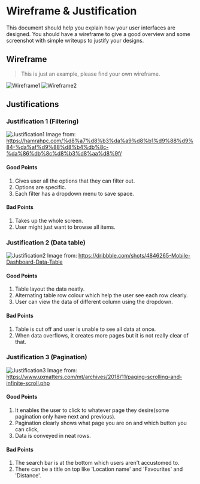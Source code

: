 # Wireframe & Justification

This document should help you explain how your user interfaces are designed. You should have a wireframe to give a good overview and some screenshot with simple writeups to justify your designs.

## Wireframe

> This is just an example, please find your own wireframe.

![Wireframe1](/worksheets/wireframes/assets/Wireframes/mobile/BasicDataViewer(mobile).png) 
![Wireframe2](/worksheets/wireframes/assets/Wireframes/mobile/BasicDataViewerExpanded(mobile).png)

## Justifications

### Justification 1 (Filtering)

![Justification1](/worksheets/wireframes/assets/Justifications/BasicMobileData1.jpg)
Image from:
https://hamrahpc.com/%d8%a7%d8%b3%da%a9%d8%b1%d9%88%d9%84-%da%af%d9%88%d8%b4%db%8c-%da%86%db%8c%d8%b3%d8%aa%d8%9f/

#### Good Points

1. Gives user all the options that they can filter out.
2. Options are specific.
3. Each filter has a dropdown menu to save space.

#### Bad Points

1. Takes up the whole screen.
2. User might just want to browse all items.

### Justification 2 (Data table)

![Justification2](/worksheets/wireframes/assets/Justifications/BasicMobileData2.jpg)
Image from:
https://dribbble.com/shots/4846265-Mobile-Dashboard-Data-Table

#### Good Points

1. Table layout the data neatly.
2. Alternating table row colour which help the user see each row clearly.
3. User can view the data of different column using the dropdown.

#### Bad Points

1. Table is cut off and user is unable to see all data at once.
2. When data overflows, it creates more pages but it is not really clear of that.

### Justification 3 (Pagination)

![Justification3](/worksheets/wireframes/assets/Justifications/BasicMobileData3.png)
Image from:
https://www.uxmatters.com/mt/archives/2018/11/paging-scrolling-and-infinite-scroll.php

#### Good Points

1. It enables the user to click to whatever page they desire(some pagination only have next and previous).
2. Pagination clearly shows what page you are on and which button you can click,
3. Data is conveyed in neat rows.

#### Bad Points

1. The search bar is at the bottom which users aren't accustomed to.
2. There can be a title on top like 'Location name' and 'Favourites' and 'Distance'.